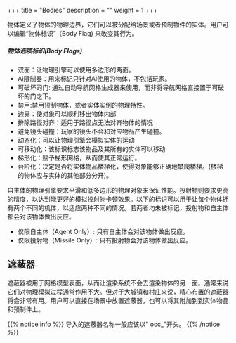 +++
title = "Bodies"
description = ""
weight = 1
+++

物体定义了物体的物理边界，它们可以被分配给场景或者预制物件的实体。用户可以编辑“物体标识”（Body Flag) 来改变其行为。

##### 物体选项标识(Body Flags)

* 双面：让物理引擎可以使用多边形的两面。
* Ai限制器：用来标记只针对AI使用的物体，不包括玩家。
* 可破坏的门: 通过自动导航网格生成器来使用，而非将导航网格直接置于可破坏的门之下。
* 禁用:禁用预制物体，或者实体实例的物理特性。
* 边界：使对象可以顺利移出物体内部
* 排除路径对齐：适用于路径点无法对齐物体的情况
* 避免镜头碰撞：玩家的镜头不会和对应物品产生碰撞。
* 动态化：可以让物理引擎会模拟实体的运动
* 可移动化：该标识标志该物品及其所有的实体可以移动 
* 梯形化：赋予梯形网格，从而使其正常运行。
* 台阶化：决定是否将实体物品楼梯化，使得对象能够正确地攀爬楼梯。(楼梯的物体应与实体的其他部分分开)。

自主体的物理引擎要求平滑和低多边形的物理对象来保证性能。投射物则要求更高的精度，以达到能更好的模拟投射物卡顿效果。以下的标识可以用于让每个物体拥有两个不同的机体，以适应两种不同的情况。若两者均未被标记，投射物和自主体都会对该物体做出反应。
	
* 仅限自主体（Agent Only）: 只有自主体会对该物体做出反应。
* 仅限投射物（Missile Only）: 只有投射物会对该物体做出反应。


## 遮蔽器

遮蔽器被用于网格模型表面，从而让渲染系统不会去渲染物体的另一面。通常来说它们对物理模拟过程通常作用不大。但对于大城镇和村庄来说，精心布置的遮蔽器将会非常有用。用户可以直接在场景中放置遮蔽器，也可以将其附加到到实体物品和预制件上。

{{% notice info %}}
导入的遮蔽器名称一般应该以" occ_"开头。
{{% /notice %}}
